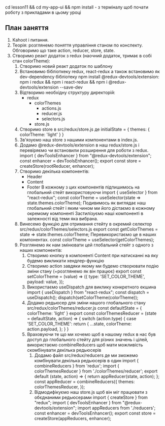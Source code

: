 cd lesson11 && cd my-app-ui && npm install - з терміналу щоб почати роботу з прикладами в цьому уроці

## План заняття

1. Kahoot i питання.
2. Теорія: розглянемо поняття управління станом по конспекту. Обговоримо що таке action, reducer, store, state. 
3. Створимо реакт додаток з redux (наочний додаток, тримає в собі стан colorTheme):
   1. Створимо новий реакт додаток по шаблону
   2. Встановимо бібліоткеку redux, react-redux а також встановимо як dev-dependency бібліотеку  npm install @redux-devtools/extension: npm i redux && npm i react-redux && npm i @redux-devtools/extension --save-dev
   3. Відтворимо необхідну структуру директорій:
      - redux
         - colorThemes
            - actions.js
            - reducer.js
            - selectors.js
         - store.js
   4. Створимо store в src/redux/store.js де initialState = { themes: { colorTheme: 'light' } }
   5. Зв'язуємо наш store з нашими компонентами в index.js.
   6. Додамо @redux-devtools/extension в наш redux/store.js і перевіряємо чи встановили розширення для роботи з redux.
         import { devToolsEnhancer } from "@redux-devtools/extension";
         const enhancer = devToolsEnhancer();
         export const store = createStore(rootReducer, enhancer);
   7. Створимо декілька компонентів:
      - Header
      - Content
      - Footer
      В кожному з цих компонентів підпишимось на глобальний стейт використовуючи import { useSelector } from "react-redux"; const colorTheme = useSelector(state => state.themes.colorTheme); Подивимось як виглядає наш глобальний стейт і яким чином ми його дістаємо в кожному окремому компоненті
      Застилізуємо наші компоненті в залежності від теми яка вибрана.
   8. Винесемо функцію для отримання стейту в окремий селектор src/redux/colorThemes/selectors.js
      export const getColorThemes = state => state.themes.colorTheme; 
      Перевикористаємо це в наших компонентах. const colorTheme = useSelector(getColorThemes);
   9. Розглянемо як нам змінювати цей глобальний стейт з одного з наших компонентів:
      1. Створимо кнопку в компоненті Content при натисканні на яку будемо викликати хендлер-функцію
      2. Створимо action завдяки якому ми будемо створювати подію зміни стану (+розглянемо як він працює)
         export const setColorTheme = (value) => ({
            type: 'SET_COLOR_THEME',
            payload: value,
         });
      3. Використаємо useDispatch для виклику конкретного екшина
         import { useDispatch } from "react-redux";
         const dispatch = useDispatch();
         dispatch(setColorTheme(colorTheme));
      4. Додамо редьюсер для зміни нашого глобального стану src/redux/colorThemes/reducer.js
            const defaultState = {
               colorTheme: 'light'
            }
            export const colorThemesReducer = (state = defaultState, action) => {
               switch (action.type) {
                  case 'SET_COLOR_THEME':
                     return {
                     ...state,
                     colorTheme: action.payload,
                  };
               }
            }
      5. Враховуючи те що ми хочемо щоб в нашому redux в нас був доступ до глобального стейту для різних значень і цілей, використаємо combineReducers щоб мати можливість скомбінувати декілька редьюсерів
         1. Додамо файл src/redux/reducers де ми зможемо комбінувати декілька редьюсерів в один
            import { combineReducers } from 'redux';
            import { colorThemesReducer } from './colorThemes/reducer';
            export default (state, action) => {
               return appReducer(state, action);
            };
            const appReducer = combineReducers({
               themes: colorThemesReducer,
            });
         2. Відмодифікуємо наш store.js щоб він міг працювати з обєднаними редьюсерами
            import { createStore } from "redux";
            import { devToolsEnhancer } from "@redux-devtools/extension";
            import appReducers from './reducers';
            const enhancer = devToolsEnhancer();
            export const store = createStore(appReducers, enhancer);
      

   

















